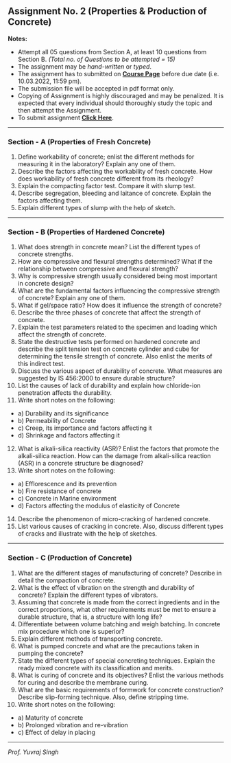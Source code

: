 ## **Assignment No. 2 (Properties & Production of Concrete)**  


**Notes:**
- Attempt all 05 questions from Section A, at least 10 questions from Section B. *(Total no. of Questions to be attempted = 15)*
- The assignment may be *hand-written* or *typed*.
- The assignment has to submitted on **[Course Page](https://guru.gndec.ac.in/21_22/course/view.php?id=641#section-1)** before due date (i.e. 10.03.2022, 11:59 pm).
- The submission file will be accepted in pdf format only.
- Copying of Assignment is highly discouraged and may be penalized. It is expected that every individual should thoroughly study the topic and then attempt the Assignment.
- To submit assignment **[Click Here](https://guru.gndec.ac.in/21_22/course/view.php?id=641#section-1)**.

----

### Section - A (Properties of Fresh Concrete)

1. Define workability of concrete; enlist the different methods for measuring it in the laboratory? Explain any one of them.
2. Describe the factors affecting the workability of fresh concrete. How does workability of fresh concrete different from its rheology?
3. Explain the compacting factor test. Compare it with slump test.
4. Describe segregation, bleeding and laitance of concrete. Explain the factors affecting them.
5. Explain different types of slump with the help of sketch.

----

### Section - B (Properties of Hardened Concrete)

1. What does strength in concrete mean? List the different types of concrete strengths.
2. How are compressive and flexural strengths determined? What if the relationship between compressive and flexural strength?
3. Why is compressive strength usually considered being most important in concrete design?
4. What are the fundamental factors influencing the compressive strength of concrete? Explain any one of them.
5. What if gel/space ratio? How does it influence the strength of concrete?
6. Describe the three phases of concrete that affect the strength of concrete.
7. Explain the test parameters related to the specimen and loading which affect the strength of concrete.
8. State the destructive tests performed on hardened concrete and describe the split tension test on concrete cylinder and cube for determining the tensile strength of concrete. Also enlist the merits of this indirect test.
9. Discuss the various aspect of durability of concrete. What measures are suggested by IS 456:2000 to ensure durable structure?
10. List the causes of lack of durability and explain how chloride-ion penetration affects the durability.
11. Write short notes on the following:
  - a) Durability and its significance
  - b) Permeability of Concrete
  - c) Creep, its importance and factors affecting it
  - d) Shrinkage and factors affecting it
12. What is alkali-silica reactivity (ASR)? Enlist the factors that promote the alkali-silica reaction. How can the damage from alkali-silica reaction (ASR) in a concrete structure be diagnosed?
13. Write short notes on the following:
  - a) Efflorescence and its prevention
  - b) Fire resistance of concrete
  - c) Concrete in Marine environment
  - d) Factors affecting the modulus of elasticity of Concrete
14. Describe the phenomenon of micro-cracking of hardened concrete.
15. List various causes of cracking in concrete. Also, discuss different types of cracks and illustrate with the help of sketches.

---

### Section - C (Production of Concrete)

1. What are the different stages of manufacturing of concrete? Describe in detail the compaction of concrete.
2. What is the effect of vibration on the strength and durability of concrete? Explain the different types of vibrators.
3. Assuming that concrete is made from the correct ingredients and in the correct proportions, what other requirements must be met to ensure a durable structure, that is, a structure with long life?
4. Differentiate between volume batching and weigh batching. In concrete mix procedure which one is superior?
5. Explain different methods of transporting concrete.
6. What is pumped concrete and what are the precautions taken in pumping the concrete?
7. State the different types of special concreting techniques. Explain the ready mixed concrete with its classification and merits.
8. What is curing of concrete and its objectives? Enlist the various methods for curing and describe the membrane curing.
9. What are the basic requirements of formwork for concrete construction? Describe slip-forming technique. Also, define stripping time.
10. Write short notes on the following:
  - a) Maturity of concrete
  - b) Prolonged vibration and re-vibration
  - c) Effect of delay in placing

----
*Prof. Yuvraj Singh*
